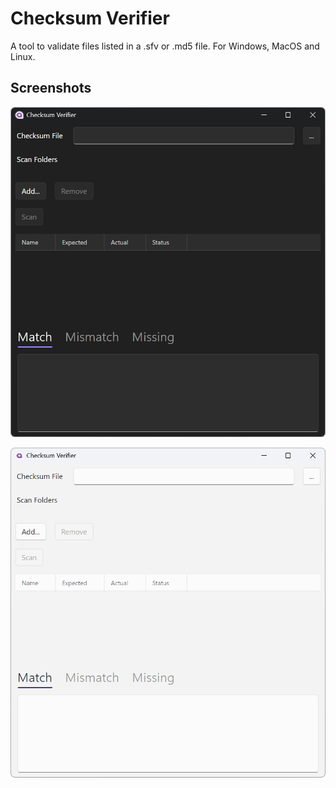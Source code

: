 # Checksum Verifier

A tool to validate files listed in a .sfv or .md5 file. For Windows, MacOS and Linux.

## Screenshots

![Windows Dark](images/windows-dark.png?raw=true "Windows Dark")

![Windows Light](images/windows-light.png?raw=true "Windows Light")

